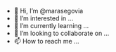 - 👋 Hi, I’m @marasegovia
- 👀 I’m interested in ...
- 🌱 I’m currently learning ...
- 💞️ I’m looking to collaborate on ...
- 📫 How to reach me ...

<!---
marasegovia/marasegovia is a ✨ special ✨ repository because its `README.md` (this file) appears on your GitHub profile.
You can click the Preview link to take a look at your changes.
--->
